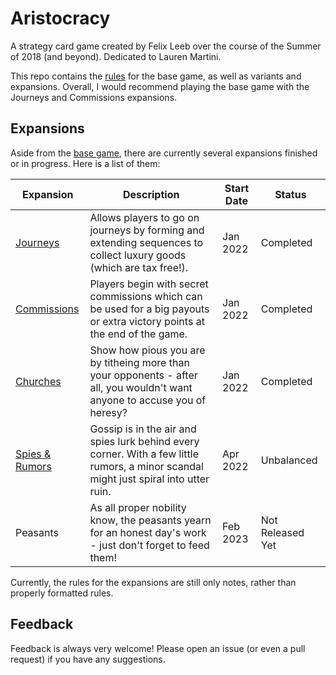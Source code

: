 # Aristocracy

A strategy card game created by Felix Leeb over the course of the Summer of 2018 (and beyond).
Dedicated to Lauren Martini.

This repo contains the [rules](Aristocracy.md) for the base game, as well as variants and expansions. 
Overall, I would recommend playing the base game with the Journeys and Commissions expansions.

## Expansions

Aside from the [base game](Aristocracy.md), there are currently several expansions finished or in progress. Here is a list of them:

| Expansion                                | Description                                                                                                                           | Start Date | Status           |
|------------------------------------------|---------------------------------------------------------------------------------------------------------------------------------------|------------|------------------|
| [Journeys](expansions/Journeys.md)       | Allows players to go on journeys by forming and extending sequences to collect luxury goods (which are tax free!).                    | Jan 2022   | Completed        |
| [Commissions](expansions/Commissions.md) | Players begin with secret commissions which can be used for a big payouts or extra victory points at the end of the game.             | Jan 2022   | Completed        |
| [Churches](expansions/Churches.md)       | Show how pious you are by titheing more than your opponents - after all, you wouldn't want anyone to accuse you of heresy?            | Jan 2022   | Completed        |
| [Spies & Rumors](expansions/Spies.md)    | Gossip is in the air and spies lurk behind every corner. With a few little rumors, a minor scandal might just spiral into utter ruin. | Apr 2022   | Unbalanced       |
| Peasants                                 | As all proper nobility know, the peasants yearn for an honest day's work - just don't forget to feed them!                            | Feb 2023   | Not Released Yet |

Currently, the rules for the expansions are still only notes, rather than properly formatted rules.

## Feedback

Feedback is always very welcome! Please open an issue (or even a pull request) if you have any suggestions.




